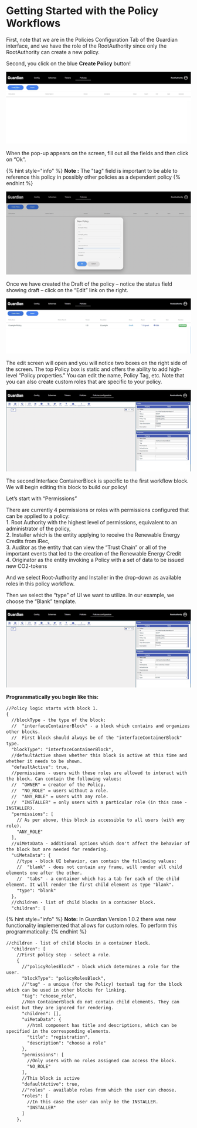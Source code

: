 # Getting Started with the Policy Workflows

First, note that we are in the Policies Configuration Tab of the Guardian interface, and we have the role of the RootAuthority since only the RootAuthority can create a new policy.

Second, you click on the blue **Create Policy** button!

![](<../.gitbook/assets/image (4) (1).png>)

When the pop-up appears on the screen, fill out all the fields and then click on “Ok”.

{% hint style="info" %}
**Note :** The "tag" field is important to be able to reference this policy in possibly other policies as a dependent policy
{% endhint %}

![](<../.gitbook/assets/image (2).png>)

Once we have created the Draft of the policy – notice the status field showing draft – click on the “Edit” link on the right.

![](<../.gitbook/assets/image (3) (1).png>)

The edit screen will open and you will notice two boxes on the right side of the screen. The top Policy box is static and offers the ability to add high-level “Policy properties.” You can edit the name, Policy Tag, etc. Note that you can also create custom roles that are specific to your policy.

![](<../.gitbook/assets/image (2) (1).png>)

The second Interface ContainerBlock is specific to the first workflow block. We will begin editing this block to build our policy!

Let’s start with “Permissions”

There are currently 4 permissions or roles with permissions configured that can be applied to a policy:\
1\. Root Authority with the highest level of permissions, equivalent to an administrator of the policy,\
2\. Installer which is the entity applying to receive the Renewable Energy Credits from iRec,\
3\. Auditor as the entity that can view the “Trust Chain” or all of the important events that led to the creation of the Renewable Energy Credit\
4\. Originator as the entity invoking a Policy with a set of data to be issued new CO2-tokens

And we select Root-Authority and Installer in the drop-down as available roles in this policy workflow.

Then we select the “type” of UI we want to utilize. In our example, we choose the “Blank” template.

![](<../.gitbook/assets/image (1) (1) (1).png>)

**Programmatically you begin like this:**

```
//Policy logic starts with block 1.
{
  //blockType - the type of the block:
  //  "interfaceContainerBlock" - a block which contains and organizes other blocks.
  //  First block should always be of the "interfaceContainerBlock" type.
  "blockType": "interfaceContainerBlock",
  //defaultActive shows whether this block is active at this time and whether it needs to be shown.
  "defaultActive": true,
  //permissions - users with these roles are allowed to interact with the block. Can contain the following values:
  //  "OWNER" = creator of the Policy.
  //  "NO_ROLE" = users without a role.
  //  "ANY_ROLE" = users with any role.
  //  "INSTALLER" = only users with a particular role (in this case - INSTALLER).
  "permissions": [
    // As per above, this block is accessible to all users (with any role).
    "ANY_ROLE"
  ],
  //uiMetaData - additional options which don't affect the behavior of the block but are needed for rendering.
  "uiMetaData": {
    //type - block UI behavior, can contain the following values:
    //  "blank" - does not contain any frame, will render all child elements one after the other.
    //  "tabs" - a container which has a tab for each of the child element. It will render the first child element as type "blank".
    "type": "blank"
  },
  //children - list of child blocks in a container block.
  "children": [
```

{% hint style="info" %}
**Note:** In Guardian Version 1.0.2 there was new functionality implemented that allows for custom roles. To perform this programmatically:
{% endhint %}

```
//children - list of child blocks in a container block.
  "children": [
    //First policy step - select a role.
    {
      //"policyRolesBlock" - block which determines a role for the user.
      "blockType": "policyRolesBlock",
      //"tag" - a unique (for the Policy) textual tag for the block which can be used in other blocks for linking.
      "tag": "choose_role",
      //Non ContainerBlock do not contain child elements. They can exist but they are ignored for rendering.
      "children": [],
      "uiMetaData": {
        //html component has title and descriptions, which can be specified in the corresponding elements.
        "title": "registration",
        "description": "choose a role"
      },
      "permissions": [
        //Only users with no roles assigned can access the block.
        "NO_ROLE"
      ],
      //This block is active
      "defaultActive": true,
      //"roles" - available roles from which the user can choose.
      "roles": [
        //In this case the user can only be the INSTALLER.
        "INSTALLER"
      ]
    },
```
